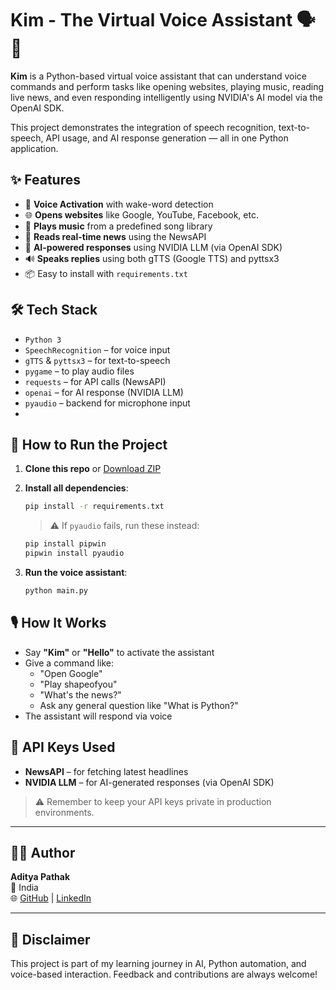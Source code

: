 # Kim - The Virtual Voice Assistant 🗣️🤖

**Kim** is a Python-based virtual voice assistant that can understand voice commands and perform tasks like opening websites, playing music, reading live news, and even responding intelligently using NVIDIA's AI model via the OpenAI SDK.

This project demonstrates the integration of speech recognition, text-to-speech, API usage, and AI response generation — all in one Python application.

## ✨ Features

- 🎤 **Voice Activation** with wake-word detection
- 🌐 **Opens websites** like Google, YouTube, Facebook, etc.
- 🎵 **Plays music** from a predefined song library
- 📰 **Reads real-time news** using the NewsAPI
- 🧠 **AI-powered responses** using NVIDIA LLM (via OpenAI SDK)
- 🔊 **Speaks replies** using both gTTS (Google TTS) and pyttsx3
- 📦 Easy to install with `requirements.txt`

## 🛠️ Tech Stack

- `Python 3`
- `SpeechRecognition` – for voice input
- `gTTS` & `pyttsx3` – for text-to-speech
- `pygame` – to play audio files
- `requests` – for API calls (NewsAPI)
- `openai` – for AI response (NVIDIA LLM)
- `pyaudio` – backend for microphone input
- 
## 🚀 How to Run the Project

1. **Clone this repo** or [Download ZIP](https://github.com/21Aditya-PY/Kim-the-virtual-assistant/archive/refs/heads/main.zip)

2. **Install all dependencies**:
   ```bash
   pip install -r requirements.txt
   ```

   > ⚠️ If `pyaudio` fails, run these instead:
   ```bash
   pip install pipwin
   pipwin install pyaudio
   ```

3. **Run the voice assistant**:
   ```bash
   python main.py
   ```
   
## 🎙️ How It Works

- Say **"Kim"** or **"Hello"** to activate the assistant
- Give a command like:
  - "Open Google"
  - "Play shapeofyou"
  - "What's the news?"
  - Ask any general question like "What is Python?"
- The assistant will respond via voice

## 🔐 API Keys Used

- **NewsAPI** – for fetching latest headlines
- **NVIDIA LLM** – for AI-generated responses (via OpenAI SDK)

> ⚠️ Remember to keep your API keys private in production environments.

---

## 👨‍💻 Author

**Aditya Pathak**  
📍 India  
🌐 [GitHub](https://github.com/21Aditya-PY) | [LinkedIn](https://www.linkedin.com/in/aditya-pathak-b0700228b/)

---

## 📌 Disclaimer

This project is part of my learning journey in AI, Python automation, and voice-based interaction. Feedback and contributions are always welcome!

